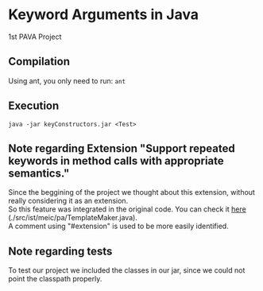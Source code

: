 # Keyword Arguments in Java
1st PAVA Project
## Compilation
Using ant, you only need to run:
```ant```
## Execution
```java -jar keyConstructors.jar <Test>```
## Note regarding Extension "Support repeated keywords in method calls with appropriate semantics."
Since the beggining of the project we thought about this extension, without really considering it as an extension.<br>
So this feature was integrated in the original code. You can check it [here](https://github.com/francisco-polaco/pava-keyword-arguments-java-2017-ist/blob/master/src/ist/meic/pa/TemplateMaker.java) (./src/ist/meic/pa/TemplateMaker.java).<br>
A comment using "#extension" is used to be more easily identified.
## Note regarding tests
To test our project we included the classes in our jar, since we could not point the classpath properly.